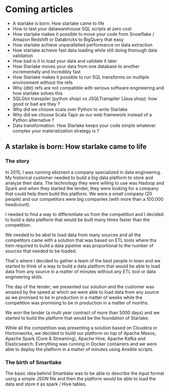 # Coming articles

- A starlake is born: How starlake came to life
- How to test your datawarehouse SQL scripts at zero cost
- How starlake makes it possible to move your code from Snowflake / Amazon Redshift or Databricks to BigQuery that easy 
- How starlake achieve unparallelled performance on data extraction
- How starlake achieve fast data loading while still doing thorough data validation
- How bad is it to load your data and validate it later
- How Starlake moves your data from one database to another incrementally and incredibly fast
- How Starlake makes it possible to run SQL transforms on multiple environment without the refs
- Why (dbt) refs are not compatible with serious software engineering and how starlake solves this
- SQLGlot transpiler (python shop) vs JSQLTranspiler (Java shop): how good or bad are they ?
- Why did we choose scala over Python to write Starlake
- Why did we choose Scala Tapir as our web framework instead of a Python alternative ?
- Data transformation: How Starlake keeps your code simple whatever complex your materialization strategy is ?

## A starlake is born: How starlake came to life


### The story
In 2015, I was running ebiznext a company specialized in data engineering.
My historical customer needed to build a big data platform to store and analyze their data.
The technology they were willing to use was Hadoop and Spark and when they started the tender, they were looking for a company that could help them build this platform.
We were a small company (20 people) and our competitors were big companies (with more than a 100.000 headcount).

I needed to find a way to differentiate us from the competition and I decided to build a data platform that would be built many times faster than the competition.

We needed to be abel to load data from many sources and all the competitors came with a solution that was based on ETL tools where tha tiem required to build
a data pipeline was proportional to the number of sources that needed to be loaded.

That's where I decided to gather a team of the best people in town and we started to think of a way to build a data platform that would be able to load data from any source in a matter of minutes
without any ETL tool or data engineering skills.


The day of the tender, 
we presented our solution and the customer was amazed by the speed at which we were able to load data from any source as we promised to be in production
in a matter of weeks while the competition was promising to be in production in a matter of months.

We won the tender (a multi year contract of more than 5000 days) and we started to build the platform that would be the foundation of Starlake.

While all the competition was presenting a solution based on Cloudera or Hortonworks, we decided to build our platform on top of
Apache Mesos, Apache Spark (Core & Streaming), Apache Hive, Apache Kafka and Elasticsearch. Everything was running in Docker containers and we were able to deploy the platform in a matter of minutes using Ansible scripts.

### The birth of Smartlake

The basic idea behind Smartlake was to be able to describe the input format using a simple JSON file and
then the platform would be able to load the data and store it as spark / Hive tables.






